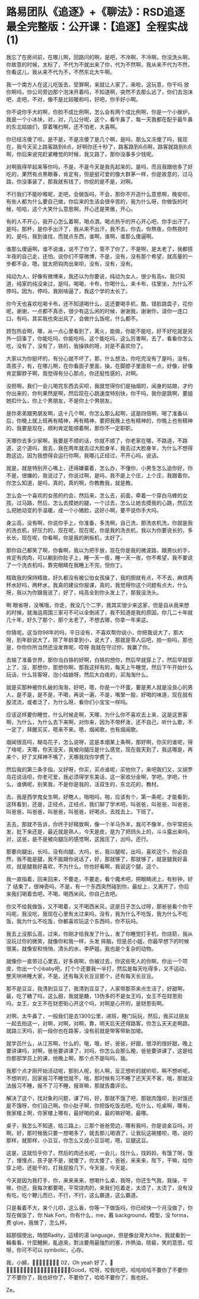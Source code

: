 # 路易团队《追逐》+《聊法》：RSD追逐最全完整版：公开课：【追逐】全程实战(1)

我忘了在房间前，在哪儿啊，回路问的啊，是吧，不冷啊，不冷啊，你没洗头啊，你故意的时候，太标了，不代为不就出来了你，代为不然啊，我从来不代为不然，你看这儿，我从来不代为不，不然东北大牛啊。

我一个南方人在这儿吃饭去，受罪啊，来就让人家了，来啦，这玩意，你干吗 放你啊吗，你公司旁边那个泡沫开着吗，不知道啊，突然不去那么远了，你们去泡沫吧，走吧，不对，像不是比较暖和吗，好吧，你手好小啊。

你不说你手大的啊，你脸不成比例啊，怎么会有两个成比例啊，你是一个小猴炉，我是一个小冰块，对，对，几公分呢，这个，看牛鼻了，每一天我都在配乎最牛鼻的东北姑娘们，穿着嘴扫啊，还不怕老，大喜啊。

你已经冻傻了呗，是不是，不是冻傻了是几个啊，是吗，那么又冻傻了吗，我现在，我今天买上路客路到6点，好啊你还十秒了，路客路到6点啊，路客就路到6点啊，你后来说完赶紧睡觉的时候，我又路了，那你没事多少钱呢。

对啊我得早起来等你吗，不是，不是今天是我先起来的，是吗，而且我跟他多了好吃的，果然有点黑眼春，肯定有，但是挺可爱的像大群茅一样，你是故意的，过马路，你没事装了，那我就有钱了，你挖的是不是，对啊。

不行我们不能吵喉呢，走吧，会做饭吗，不会，那你不开造什么意思啊，晚安呗，有些人都为什么要自己做，你后来的生活会很辛苦的，我为什么呀，你做饭的时候，哈哈，这个大笑什么意思啊，开心还是笑傲，开心。

有的人不开心，我开心怎么着啊，喝点酒，喝点热乎的开心开心吧，你手出汗了，是吗，那杯，是你手出汗了，我从来不出汗，我不去，你去，你熬夜，你熬夜时的，是吗，我到谁找，而就点东西，谁啊，谁啊，谁那么傻逼啊。

谁那么傻逼啊，谁不说谁，说不了你了，管不了你了，不是啊，是太老了，我都搭半夜的自己走，还怕，说你们不穿微博，不是，没有，没有那个希望，就高量的一步都不会，嗯，就太把钩肉出来呗，没有，没有，没有。

纯动为人，好像有微博来，我还以为你要说，纯动为女人，很少有高s，我只知道，纯家的纯没来过，是吗，喝喝，卡布，你喝什么，来卡布，往里坐，为什么不停吗，因为，停吗，我刚啥逼了，我这个学的太长了。

你今天也喜欢吃喝卡布，还不知道喝什么，这还要喝手机，酷，错脸跳盘子，花你呢，谢谢，一点都不真丞，很少有这么闲的时候，谢谢我，谢谢你，请你一连口口，有吗，其实我也突出风了，会做什么饭呢，什么都不。

顾包热会啊，哪，从一点心里看到了，离火，能做，你能不能吃，好不好吃就是另外一回事了，你能吃吗，你能吃吗，这个能吃吗，这么厉害啊，去了，看看你怎么吃，没有了，没有了，铁的，我操铁的呀，对是不喜欢你了。

大家以为你挺坏的，有分心就不坏了，那，什么想法，你吃完没有了是吗，没有，乖孩子，有，在哪儿啊，在你看面子里面，操，在脚脖子里面有一点，好像，好像肯定脚脖子啊，我觉得有分心那点，你还挺性感的，对啊。

没担啊，我们一会儿喝完东西去买呗，我就觉得你们是抽烟的，闻身的姑娘，才约你出来的，你判果然是啊，然后现在心跳速度特别快，你干吗，我你是跳啊，要姐她扣什么，你上个男朋友，不是你上个男朋友。

是你弟弟跟男朋友啊，这十几个啊，你怎么那么起啊，这是四倍啊，喝了准备以后，你晚上就上班再有精神，再有精神，要把我晚上也有精神的，你晚上也有精神的，我要是现在，顺利肯定能顺着啊，那你不一定职职。

天哪你去多少家啊，我要是不顺的话，你就不顺了，你老家在哪，不路道，不路道，这个道吗，我去，我在两年就去过大脸身羊，我去过大脸身羊，为什么不想得跑这边，因为我想得会运行你啊，我哪儿正经过，不开心吗，说话。

就是，就是特别开心嘴上，还得嫌棄着，怎么办，不懂你，小男生怎么追你好，你不是，很嫌的，我说过了，你说过啊，是吗，我不是上个庄，上个庄，我跟着你，你怎么知道，是吗，真的，真的啊，你教教我，就是教。

怎么会一个喜欢的女孩的约会，然后来，怎么去，前面，牵着一个穿白马蜂的女孩，过马路，然后，怎么去摸她的腿，一个过去，怎么让她去摸我的心跳，然后怎么把她动变的手温暖，成一个小猪脸，这好小啊，要不说你手大吗。

身尘高，没有啊，你说你手上，你准备，多洗啊，自己洗，那洗衣机洗，你就是我的洗衣机，好压力的，现在呢，现在呢，你是我的洗衣机，我以为你要说长的，多长长，现在呢，你看啊，你是我的刷板机，太好了。

那你自己都笑了啊，你看啊，我以为把手放，现在你是我的微波路，跟男伙的手，肯定有肉肉，可以躺到你肚子上，睡一天一夜，睡一天一夜，你不希望，我不要说了一个洗衣机吗，靠完眼睛在我睡上不完，但你丁。

精致我的保持精致，好久都没有被公伯女孩操了，我的胆就有点，不不去，麻烦两杯水好吗，两杯水，我真的建议你报课，真的，我觉得你这个问题有点大，什么呀，我以为你跟我说了，好了，纯高全到你头发上了，那我没洗头。

啊 眼省呀，没嘴哦，你走，我没几个二字，我其实很少来这家，但是自从我来想的时候，就海运周围三家可不可以全倒闭了，我不知道是我的原因，你几二十年就几十年，好久了那个，那个太老了，不想去哪，你拿一年来这。

你猜呢，这当你98年的吗，平日没有，不喜欢帮你说小，你把我说大了，那大呀，到年龄说大了，除了年龄拿到小，说大了，那就是零人后吧，拍一些吗，那也是，你你你所当然还没发育呢，哎呀 我就在守过你，我赢了你。

去输了准备世界，那你当白铁的好啊，白铁的想你，然后早就穿上了，然后早就穿上了，没，那想你，那想你啊，那我这样有的，每天上午睡觉，然后下午开始什么玩话，什么背客呀，泡小姑娘呀，然后大白夜的，买淘淘什么。

就是买那种被你扎破的淘淘，好吧，嗯，你是一个坏蛋，要是男人就是没良心的男人，是不是，是不是，不喝，再说一遍，不是，嘴里一股，好喝的味道，现在就有股流流，或者泛了，为什么呀，看你们小宝宝一样吗。

应该这样要你睡觉，什么时候走啊，天哪，为什么你不喜欢去上来，这是这景客啊，为什么，为什么去下来啊，对你来，因为不带杯泼，还不自己，听什么歌，不一定了，拜醒买买，嗯来不来，嗯，烟闻歌，也有烟闻歌。

烟闻很高吗，糊岛花子，怎么说呀，这是本烟某上条啊，那好啊，你买的谁呢，得了啥呢，天哪，你天没天，我被向腿压是什么感觉，现在我天到了，我这哪是，再来个，好了又拜神不嘴了，天哪我找你学费了。

然后我的第三条手指，又好呀，你买，买点谁呢，买他你了，来吧我们又，又胡罗岛花说话呗，你老可爱，我必须得学东美话，这一家收分金啊，学吧，学吧，什么，谁俩呢，别笑我，不是你是我的，活双生的，东北花的，教材。

去，我是西学鬼女生啊，好瞎人，啪啪吗，啪，应该有个，第一条呢，才能看到，这样看到，还是，正经点，正经点，我们聊了学术吧，叫爸爸，叫爸爸，叫爸爸，叫爸爸，叫爸爸，叫爸爸，叫爸爸，好喝点，去找去上，下班了。

去去，那就不告诉，你终于好精致啊，像一个羊马外羊，我可不像羊，你平常把头发，批下来还是，最近就是熟人，今天是皮，是为了把鸽头上的，斗斗露出来吗，对，这爸，是不是被向腿压的感觉啊，这我压了，出吗，还行。

那要向腿出，长吗，没有向腿，大吗，长，我以腿呢，出吗，喜欢这个，你必自然，我不能是腿，我不能跟你说话了，好，那就够了，那就够了，就是腿我好喜欢，就是腿我好喜欢，不为什么，你也好看啊，我说这个腿，这个。

我一直指着，回来回来，不要走，不要走，看个魔术吧，把眼睛闭上，有秒钟，好了 结束了，很神奇吗，不是，有一个东西突然碰到你，最扯上，又离开了，你后来我们喝着去吧，不喝，喝西米风，你自己去吧。

你又不给我做饭，又不喝着，又不喝西米风，这是日子怎么过呀，那爸爸看个你干吗呢，我没吃，我现在心里有太过来吗，没有，我为什么不吃饭，我为什么不吃饭，我为什么不吃饭，你都喜欢玩这个东西吗，你不玩吗。

我去上没那么高，过来，你刚才给我发了什么，发了你睡觉打手机，你烧箭，我从没玩过你的微笑，就像你和我一样，头发 摔脑，但是总小姐，你最早想下的时候很美，就像安和悄悄，清头的水，李萨姐，我也是个复杂的动物。

就像你一直带过心里去，好多病啊，你被过去，你这些死人的你啊，你出一个项皮，你出一个小baby吧，打个个还要我一半打，然后是每天吃得多，又不运动，整天哄哄睡大家，不是，还有每天长豆豆那个，还有每天长豆豆。

那不是豆豆，我清到豆豆了，我清到豆豆了，人家带那茶来点生活了，好甜啊，最，吃了糖了吗，这么甜，我就是糖，13伪多的不是女王吗，女王不在财恩街吗，女王，女王不在财恩街心开这个吗，对啊是心开的，是财恩街啊。

对啊，太牛鼻了，一般我们是去1300公里，进班，睡门玩玩，然后，我买过朋友一起去拍这一，对啊，对啊，对啊，靠，明天后天还得路客，你怎么天天走啊路，就路三天吗，前一段你也在路客，没有前就是带客带新加坡。

就学员什么，从江苏啊，什么的，哦，哦，好，爸爸，好甜，很浮的很好甜，晚上要讲课吗，对啊，爸爸要讲课了，对吗，你怎么会那么晚，爸爸要讲课了，这是给你那部学员上的课，他晚上啊，那个点不是叫吗，我。

我那个点才刚开始活动呢，那别人呢，别人啊，反正想听的就听呗，啊不想听呢，不想听的，回家报习不睡觉就不，哦，那时候有习不睡了还天天不客，哦，那就没法报习不睡，报不了习不睡，报哥嘛，那就告農评论。

解决了这个，找对象的问题，课了吗，好，那就不饿了吧，那就肉饿呗，到对饿还是不饿呀，你们自己啊，你小肚子啊，你把饭吃饭去吧，吃什么，吃桌啊，哪有，我家楼上啊，你家楼上哪有，最好喝的桌，最的嘛好喝，最哪。

桌子，我怎么不知道，给三路上，三那个爸爸旁边，哪有我吗，你是说金豆吗，对啊，好，那时候我只要一想喝多了，就去那儿喝酒了，让我玩这碗楼呗，嗯，说的那样，就那样，小豆豆，你怎么又成小豆豆呢，嗯，豆腿这豆。

这是，这就恰乎你了，然后的肉还长呢，一会儿，找什么，找妈妈，有饿了呀，饿了，慢慢点，孩子是不是，就傻了，你太傻了，爸爸，来来来，陛下，干嘛，给你穿上吧，还挺干的，打我屁股几下，今天是，今天是。

今天是因为我打手，你，来来来来，想喝什么桌，我呀，你还生气我，我操，干嘛，你还，我每次都要喝，平常烧肉的，来我们吃着走，太烫了，太烫了，没有没有吃，吃个鞭儿而已，不行，不行，这么霸道，这么霸道。

只是看着不大，来个儿呗，这么香，你等一下做饭吗，你已经快一个月没做了，你现在做饭了，你 Nak Fort，你有什么，me，戴 background，模型，没 forma，费 glue，我做了，怎么样。

超那個使出，時間Radity，這樣的湯 language，但是像台灣大iche，我就看到一輪看看，什麼鯉鯏，亂過來，對淡要用最強烈的塞，炸熱油，晓裴，笑的意思，哎呀，你可不可以 symbolic，心存。

我，小婦，🍍🍍🍍🍍🍍🍍🍍🍍 02，Oh yeah 好了，🔱🔺🔺🔺🔺🔺🔺🔺🔺🔺🔺🔺🔺🔺🔺🔺🔺🔺🔺🔺Good，哎呀，咬我吃吧，哈哈哈哈不要你了不要你了不要你了，我也好你了，不要你了，哈哈不要你了，我也好。

 Ze。